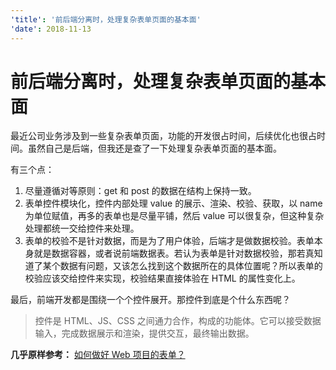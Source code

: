 ```yaml
---
'title': '前后端分离时，处理复杂表单页面的基本面'
'date': 2018-11-13
---
```

# 前后端分离时，处理复杂表单页面的基本面

最近公司业务涉及到一些复杂表单页面，功能的开发很占时间，后续优化也很占时间。虽然自己是后端，但我还是查了一下处理复杂表单页面的基本面。

有三个点：

1. 尽量遵循对等原则：get 和 post 的数据在结构上保持一致。
2. 表单控件模块化，控件内部处理 value 的展示、渲染、校验、获取，以 name 为单位赋值，再多的表单也是尽量平铺，然后 value 可以很复杂，但这种复杂处理都统一交给控件来处理。
3. 表单的校验不是针对数据，而是为了用户体验，后端才是做数据校验。表单本身就是数据容器，或者说前端数据表。若认为表单是针对数据校验，那若真知道了某个数据有问题，又该怎么找到这个数据所在的具体位置呢？所以表单的校验应该交给控件来实现，校验结果直接体验在 HTML 的属性变化上。

最后，前端开发都是围绕一个个控件展开。那控件到底是个什么东西呢？

> 控件是 HTML、JS、CSS 之间通力合作，构成的功能体。它可以接受数据输入，完成数据展示和渲染，提供交互，最终输出数据。

**几乎原样参考：** [如何做好 Web 项目的表单？][1]

[1]:	https://www.web-tinker.com/article/21251.html "如何做好 Web 项目的表单？"
